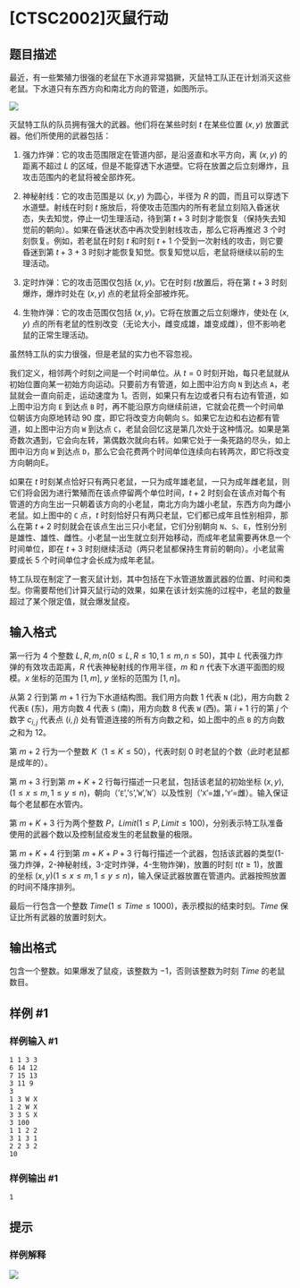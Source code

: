 # [CTSC2002]灭鼠行动

## 题目描述

最近，有一些繁殖力很强的老鼠在下水道非常猖獗，灭鼠特工队正在计划消灭这些老鼠。下水道只有东西方向和南北方向的管道，如图所示。

![](https://cdn.luogu.com.cn/upload/image_hosting/k86ntxbk.png)

灭鼠特工队的队员拥有强大的武器。他们将在某些时刻 $t$ 在某些位置 $(x,y)$ 放置武器。他们所使用的武器包括：

1. 强力炸弹：它的攻击范围限定在管道内部，是沿竖直和水平方向，离 $(x,y)$ 的距离不超过 $L$ 的区域，但是不能穿透下水道壁。它将在放置之后立刻爆炸，且攻击范围内的老鼠将被全部炸死。

2. 神秘射线：它的攻击范围是以 $(x,y)$ 为圆心，半径为 $R$ 的圆，而且可以穿透下水道壁。射线在时刻 $t$ 施放后，将使攻击范围内的所有老鼠立刻陷入昏迷状态，失去知觉，停止一切生理活动，待到第 $t+3$ 时刻才能恢复（保持失去知觉前的朝向）。如果在昏迷状态中再次受到射线攻击，那么它将再推迟 $3$ 个时刻恢复。例如，若老鼠在时刻 $t$ 和时刻 $t+1$ 个受到一次射线的攻击，则它要昏迷到第 $t+3+3$ 时刻才能恢复知觉。恢复知觉以后，老鼠将继续以前的生理活动。

3. 定时炸弹：它的攻击范围仅包括 $(x,y)$。它在时刻 $t$放置后，将在第 $t+3$ 时刻爆炸，爆炸时处在 $(x,y)$ 点的老鼠将全部被炸死。

4. 生物炸弹：它的攻击范围仅包括 $(x,y)$。它将在放置之后立刻爆炸，使处在 $(x,y)$ 点的所有老鼠的性别改变（无论大小，雌变成雄，雄变成雌），但不影响老鼠的正常生理活动。

虽然特工队的实力很强，但是老鼠的实力也不容忽视。

我们定义，相邻两个时刻之间是一个时间单位。从 $t=0$ 时刻开始，每只老鼠就从初始位置向某一初始方向运动。只要前方有管道，如上图中沿方向 $\texttt{N}$ 到达点 $\texttt{A}$，老鼠就会一直向前走，运动速度为 $1$。否则，如果只有左边或者只有右边有管道，如上图中沿方向 $\texttt{E}$ 到达点 $\texttt{B}$ 时，再不能沿原方向继续前进，它就会花费一个时间单位朝该方向原地转动 $90$ 度，即它将改变方向朝向 $\texttt{S}$。如果它左边和右边都有管道，如上图中沿方向 $\texttt{W}$ 到达点 $\texttt{C}$，老鼠会回忆这是第几次处于这种情况。如果是第奇数次遇到，它会向左转，第偶数次就向右转。如果它处于一条死路的尽头，如上图中沿方向 $\texttt{W}$ 到达点 $\texttt{D}$，那么它会花费两个时间单位连续向右转两次，即它将改变方向朝向E。

   如果在 $t$ 时刻某点恰好只有两只老鼠，一只为成年雄老鼠，一只为成年雌老鼠，则它们将会因为进行繁殖而在该点停留两个单位时间，$t+2$ 时刻会在该点对每个有管道的方向生出一只朝着该方向的小老鼠，南北方向为雄小老鼠，东西方向为雌小老鼠。如上图中的 $\texttt{C}$ 点，$t$ 时刻恰好只有两只老鼠，它们都已成年且性别相异，那么在第 $t+2$ 时刻就会在该点生出三只小老鼠，它们分别朝向 $\texttt{N}$、$\texttt{S}$、$\texttt{E}$，性别分别是雄性、雄性、雌性。小老鼠一出生就立刻开始移动，而成年老鼠需要再休息一个时间单位，即在 $t+3$ 时刻继续活动（两只老鼠都保持生育前的朝向）。小老鼠需要成长 $5$ 个时间单位才会长成为成年老鼠。

   特工队现在制定了一套灭鼠计划，其中包括在下水管道放置武器的位置、时间和类型。你需要帮他们计算灭鼠行动的效果，如果在该计划实施的过程中，老鼠的数量超过了某个限定值，就会爆发鼠疫。

## 输入格式

第一行为 $4$ 个整数 $L, R, m, n(0\le L,R\le 10,1\le m,n\le 50)$，其中 $L$ 代表强力炸弹的有效攻击距离，$R$ 代表神秘射线的作用半径，$m$ 和 $n$ 代表下水道平面图的规模。$x$ 坐标的范围为 $[1,m]$, $y$ 坐标的范围为 $[1,n]$。

从第 $2$ 行到第 $m+1$ 行为下水道结构图。我们用方向数 $1$ 代表 $\texttt{N}$ (北)，用方向数 $2$ 代表$\texttt{E}$ (东)，用方向数 $4$ 代表 $\texttt{S}$ (南)，用方向数 $8$ 代表 $\texttt{W}$ (西)。第 $i+1$ 行的第 $j$ 个数字 $c_{i,j}$ 代表点 $(i,j)$ 处有管道连接的所有方向数之和，如上图中的点 $\texttt{B}$ 的方向数之和为 $12$。

第 $m+2$ 行为一个整数 $K（1\le K\le 50）$，代表时刻 $0$ 时老鼠的个数（此时老鼠都是成年的）。

第 $m+3$ 行到第 $m+K+2$ 行每行描述一只老鼠，包括该老鼠的初始坐标 $(x,y), (1\le x\le m, 1\le y\le n)$，朝向（’$\texttt{E}$’,’$\texttt{S}$’,’$\texttt{W}$’,’$\texttt{N}$’）以及性别（’$\texttt{X}$’=雄，’$\texttt{Y}$’=雌）。输入保证每个老鼠都在水管内。

第 $m+K+3$ 行为两个整数 $P，Limit(1\le P, Limit\le 100)$，分别表示特工队准备使用的武器个数以及控制鼠疫发生的老鼠数量的极限。

第 $m+K+4$ 行到第 $m+K+P+3$ 行每行描述一个武器，包括该武器的类型($1$-强力炸弹，$2$-神秘射线，$3$-定时炸弹，$4$-生物炸弹)，放置的时刻 $t(t\ge 1)$，放置的坐标 $(x,y) (1\le x\le m, 1\le y\le n)$，输入保证武器放置在管道内。武器按照放置的时间不降序排列。

最后一行包含一个整数 $Time(1\le Time\le 1000)$，表示模拟的结束时刻。$Time$ 保证比所有武器的放置时刻大。

## 输出格式

包含一个整数。如果爆发了鼠疫，该整数为 $-1$，否则该整数为时刻 $Time$ 的老鼠数目。

## 样例 #1

### 样例输入 #1
```
1 1 3 3
6 14 12
7 15 13
3 11 9
3
1 3 W X
1 2 W X
3 3 S X
3 100
1 1 2 2
3 1 3 1
2 2 3 2
10
```

### 样例输出 #1

```
1
```

## 提示

### 样例解释

![](https://cdn.luogu.com.cn/upload/image_hosting/lwexoo5d.png)
